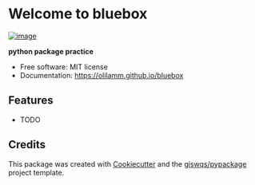 # Welcome to bluebox


[![image](https://img.shields.io/pypi/v/bluebox.svg)](https://pypi.python.org/pypi/bluebox)


**python package practice**


-   Free software: MIT license
-   Documentation: <https://olilamm.github.io/bluebox>
    

## Features

-   TODO

## Credits

This package was created with [Cookiecutter](https://github.com/cookiecutter/cookiecutter) and the [giswqs/pypackage](https://github.com/giswqs/pypackage) project template.
